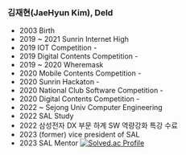 ### 김재현(JaeHyun Kim), Deld
* 2003 Birth
* 2019 ~ 2021 Sunrin Internet High
* 2019 IOT Competition - 
* 2019 Digital Contents Competition - 
* 2019 ~ 2020 Wheremask
* 2020 Mobile Contents Competition -
* 2020 Sunrin Hackaton - 
* 2020 National Club Software Competition - 
* 2020 Digital Contents Competition - 
* 2022 ~ Sejong Univ Computer Engineering
* 2022 SAL Study
* 2022 삼성전자 DX 부문 하계 SW 역량강화 특강 수료
* 2023 (former) vice president of SAL
* 2023 SAL Mentor
[![Solved.ac Profile](http://mazassumnida.wtf/api/v2/generate_badge?boj=rlapo213)](https://solved.ac/rlapo213/)
